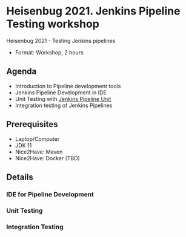 # Heisenbug 2021. Jenkins Pipeline Testing workshop

Heisenbug 2021 - Testing Jenkins pipelines

* Format: Workshop, 2 hours

## Agenda

* Introduction to Pipeline development tools
* Jenkins Pipeline Development in IDE
* Unit Testing with [Jenkins Pipeline Unit](https://github.com/jenkinsci/JenkinsPipelineUnit)
* Integration testing of Jenkins Pipelines

## Prerequisites

* Laptop/Computer
* JDK 11 
* Nice2Have: Maven
* Nice2Have: Docker (TBD)

## Details

### IDE for Pipeline Development

### Unit Testing

### Integration Testing
